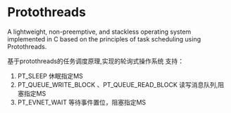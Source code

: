 # Protothreads
A lightweight, non-preemptive, and stackless operating system implemented in C based on the principles of task scheduling using Protothreads.

基于protothreads的任务调度原理,实现的轮询式操作系统
支持：
1. PT_SLEEP 休眠指定MS
2. PT_QUEUE_WRITE_BLOCK 、PT_QUEUE_READ_BLOCK 读写消息队列,阻塞指定MS
3. PT_EVNET_WAIT 等待事件置位，阻塞指定MS<br>
